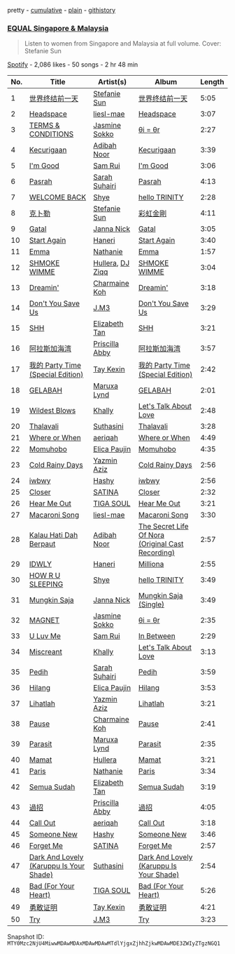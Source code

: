 pretty - [cumulative](/playlists/cumulative/37i9dQZF1DXdx7sCF75xKy.md) - [plain](/playlists/plain/37i9dQZF1DXdx7sCF75xKy) - [githistory](https://github.githistory.xyz/mackorone/spotify-playlist-archive/blob/main/playlists/plain/37i9dQZF1DXdx7sCF75xKy)

### [EQUAL Singapore & Malaysia](https://open.spotify.com/playlist/37i9dQZF1DXdx7sCF75xKy)

> Listen to women from Singapore and Malaysia at full volume\. Cover: Stefanie Sun

[Spotify](https://open.spotify.com/user/spotify) - 2,086 likes - 50 songs - 2 hr 48 min

| No. | Title | Artist(s) | Album | Length |
|---|---|---|---|---|
| 1 | [世界终结前一天](https://open.spotify.com/track/201CbmeY9lnUmGVmZUQtUM) | [Stefanie Sun](https://open.spotify.com/artist/0SIXZXJCAhNU8sxK0qm7hn) | [世界终结前一天](https://open.spotify.com/album/4845SPmOSTLDNdPF9Iy3nD) | 5:05 |
| 2 | [Headspace](https://open.spotify.com/track/734yyCxl7ZrRPTnRqbjB4q) | [liesl\-mae](https://open.spotify.com/artist/2PSBYmtNWEm9f8VOSCFFX0) | [Headspace](https://open.spotify.com/album/1jydzncxz7Doio6O1OccUv) | 3:07 |
| 3 | [TERMS & CONDITIONS](https://open.spotify.com/track/3I69ylSTzkrx1vWCHQXoDo) | [Jasmine Sokko](https://open.spotify.com/artist/3risOBDAx6GGVaCcBuhswz) | [θi = θr](https://open.spotify.com/album/2kn0Bvqiq98iZlIPEw4DLE) | 2:27 |
| 4 | [Kecurigaan](https://open.spotify.com/track/4s5Nt3Chzx4GrOdMGAwPJz) | [Adibah Noor](https://open.spotify.com/artist/0SMaotndluM5d6Gp3lfC60) | [Kecurigaan](https://open.spotify.com/album/3uaOxxQnIbc1Ip9sazWbmP) | 3:39 |
| 5 | [I'm Good](https://open.spotify.com/track/2GJz5Bk43vXWDj2roXXa7d) | [Sam Rui](https://open.spotify.com/artist/3GFO1X5LAHduvR314sXnqI) | [I'm Good](https://open.spotify.com/album/7DqIKLXVcZhPSXBN8s3DnW) | 3:06 |
| 6 | [Pasrah](https://open.spotify.com/track/6XtqjjLBLM2rgRXwtn0KdE) | [Sarah Suhairi](https://open.spotify.com/artist/4cp5lD2rybf8yNVDEKy7Nh) | [Pasrah](https://open.spotify.com/album/0vbNRbVX4WBYMcD9YM5uEg) | 4:13 |
| 7 | [WELCOME BACK](https://open.spotify.com/track/6GpLYwWhrCk439AI9V2MYI) | [Shye](https://open.spotify.com/artist/1aqEk77J220IxgnGsgEz9T) | [hello TRINITY](https://open.spotify.com/album/03h1vbYJqvoI1fpnBDWuvh) | 2:28 |
| 8 | [克卜勒](https://open.spotify.com/track/3wSsZMq4lzF4hNqp97jmau) | [Stefanie Sun](https://open.spotify.com/artist/0SIXZXJCAhNU8sxK0qm7hn) | [彩虹金剛](https://open.spotify.com/album/6NeszTaJ5UTYmxYAxcotgl) | 4:11 |
| 9 | [Gatal](https://open.spotify.com/track/4GdO5TJoymMcrAZaf2jOEf) | [Janna Nick](https://open.spotify.com/artist/47T14gc4KnTM8ewH4gPlbA) | [Gatal](https://open.spotify.com/album/1u37Ngw22P9smTaJlqb3ey) | 3:05 |
| 10 | [Start Again](https://open.spotify.com/track/2cw4CnNVi3x2d6lnnRanSA) | [Haneri](https://open.spotify.com/artist/3lwPzq3sT3tucaO1F6sDw7) | [Start Again](https://open.spotify.com/album/3vyKdmDNZblDd0TvQCpRPF) | 3:40 |
| 11 | [Emma](https://open.spotify.com/track/59WKpu7YcP47uY9DHtceyV) | [Nathanie](https://open.spotify.com/artist/2n9S44nEklHQjqX0pedw8P) | [Emma](https://open.spotify.com/album/0xvcLQ2UGoLDn1CELpXf7e) | 1:57 |
| 12 | [SHMOKE WIMME](https://open.spotify.com/track/4o4iwNuwVpOts8XbN8YXQp) | [Hullera](https://open.spotify.com/artist/2nQo9sYqeVB9Z6PzpclAUH), [DJ Ziqq](https://open.spotify.com/artist/732U6klwMbJypcaYvGkQmo) | [SHMOKE WIMME](https://open.spotify.com/album/0qhPgQBglnU3rCQl4ZkRGv) | 3:04 |
| 13 | [Dreamin'](https://open.spotify.com/track/5xjNNZzBsDowaof05ktr8k) | [Charmaine Koh](https://open.spotify.com/artist/4AXM9QrBp5qGABjIQVPBQI) | [Dreamin'](https://open.spotify.com/album/24kIXLAef1zxugpKzZcNJ4) | 3:18 |
| 14 | [Don't You Save Us](https://open.spotify.com/track/3WD6kpQP5MqEOBzgGdO7Iq) | [J.M3](https://open.spotify.com/artist/1iuvFwzMREPmNlzoX1h8gx) | [Don't You Save Us](https://open.spotify.com/album/4HVjBPsjRjLf5xxo5Hwhn5) | 3:29 |
| 15 | [SHH](https://open.spotify.com/track/2Zw2I2zK5o55RA1u42QfYa) | [Elizabeth Tan](https://open.spotify.com/artist/17bFKNQu8Ov9bwgUzMygRH) | [SHH](https://open.spotify.com/album/4LhR9qtT28LB43OFR9CTd1) | 3:21 |
| 16 | [阿拉斯加海湾](https://open.spotify.com/track/5DCNAwyomUF3LXunq4NSpJ) | [Priscilla Abby](https://open.spotify.com/artist/0zFBdI3ErhNDcIPAKiGoL0) | [阿拉斯加海湾](https://open.spotify.com/album/3pkuo2CnLMggHIWUtNgScR) | 3:57 |
| 17 | [我的 Party Time \(Special Edition\)](https://open.spotify.com/track/3uQZwOoSOlYNDU6DAyNVmK) | [Tay Kexin](https://open.spotify.com/artist/6DoKqXp5G59UVhKTzgv6xe) | [我的 Party Time \(Special Edition\)](https://open.spotify.com/album/6fMklxxr1p5RE5hCRh1Deu) | 2:42 |
| 18 | [GELABAH](https://open.spotify.com/track/3GvRncIwiNn7ijtEzkBisn) | [Maruxa Lynd](https://open.spotify.com/artist/1qqvY6v4Hj9i4bPp5neCFh) | [GELABAH](https://open.spotify.com/album/3tbF66dbh3tkvfciscuLjb) | 2:01 |
| 19 | [Wildest Blows](https://open.spotify.com/track/1ydHxqJo29iCDmFlXq6V4D) | [Khally](https://open.spotify.com/artist/4PqeHxPLqzI2yCNerkPrES) | [Let's Talk About Love](https://open.spotify.com/album/7keqZmk1fm6mUd8XWVTK1b) | 2:48 |
| 20 | [Thalavali](https://open.spotify.com/track/1cnlRQXNNbgixkhYrtOXFd) | [Suthasini](https://open.spotify.com/artist/1bRzYcqon5jDsXrdzPz6cO) | [Thalavali](https://open.spotify.com/album/5XREVNBxC8RBSDK8ftXPlZ) | 3:28 |
| 21 | [Where or When](https://open.spotify.com/track/5wVXgqUdJC9lJ5SYAyuBOW) | [aeriqah](https://open.spotify.com/artist/730kGJlZWMRyL6yHXyC3vb) | [Where or When](https://open.spotify.com/album/1Qw3VnXePVHqW2gfpB6yTu) | 4:49 |
| 22 | [Momuhobo](https://open.spotify.com/track/1pwZM873QHZ8xuYPTNISKs) | [Elica Paujin](https://open.spotify.com/artist/5hQlUaI7ag0EWUCxhHeUik) | [Momuhobo](https://open.spotify.com/album/4wbPviGR3kt7fZGhG4mrPr) | 4:35 |
| 23 | [Cold Rainy Days](https://open.spotify.com/track/2eow23xnuMwmpvqBH0KUit) | [Yazmin Aziz](https://open.spotify.com/artist/45zTHOPOnQwfIIKnnZ10NG) | [Cold Rainy Days](https://open.spotify.com/album/7mljJovV7AW5PwHb4NXmDP) | 2:56 |
| 24 | [iwbwy](https://open.spotify.com/track/583uuDYBVzaJ7D6mD53gX2) | [Hashy](https://open.spotify.com/artist/4Jmv1DRK6zstwBwF2W91D1) | [iwbwy](https://open.spotify.com/album/6w9LzECJXjTyLdhd9LdmH6) | 2:56 |
| 25 | [Closer](https://open.spotify.com/track/5GSBtTk0ixAo3cVz6D1oSr) | [SATINA](https://open.spotify.com/artist/2XyAeS3sKheHLul4sxHzt0) | [Closer](https://open.spotify.com/album/4uRcOcIaEvFEfNtr38tgY7) | 2:32 |
| 26 | [Hear Me Out](https://open.spotify.com/track/12ip0CxZoSvtZU4uR8QwO0) | [TIGA SOUL](https://open.spotify.com/artist/30WU7ziNv8q8EGZMSA82ks) | [Hear Me Out](https://open.spotify.com/album/7KOP4V8f58OwAS9bNEj0OC) | 3:21 |
| 27 | [Macaroni Song](https://open.spotify.com/track/4l7GwdspJTIDSKNMxgtDio) | [liesl\-mae](https://open.spotify.com/artist/2PSBYmtNWEm9f8VOSCFFX0) | [Macaroni Song](https://open.spotify.com/album/4h4lxJARylAyqPhqlFpaq4) | 3:30 |
| 28 | [Kalau Hati Dah Berpaut](https://open.spotify.com/track/62dvRAWLQmTSVooKwTLAcI) | [Adibah Noor](https://open.spotify.com/artist/7jJKhwO00ZXg2khASagL24) | [The Secret Life Of Nora \(Original Cast Recording\)](https://open.spotify.com/album/7fygy1IuVCnqmiEY4nISNE) | 2:57 |
| 29 | [IDWLY](https://open.spotify.com/track/2T7sSLJHQxumFGo84PPrKd) | [Haneri](https://open.spotify.com/artist/3lwPzq3sT3tucaO1F6sDw7) | [Milliona](https://open.spotify.com/album/3YeVnD7bZZZHN6haH8s2wD) | 2:55 |
| 30 | [HOW R U SLEEPING](https://open.spotify.com/track/4HXCv050i3veHbuY99BE9C) | [Shye](https://open.spotify.com/artist/1aqEk77J220IxgnGsgEz9T) | [hello TRINITY](https://open.spotify.com/album/03h1vbYJqvoI1fpnBDWuvh) | 3:49 |
| 31 | [Mungkin Saja](https://open.spotify.com/track/4spU506Cj6QPWXDZJRs3NR) | [Janna Nick](https://open.spotify.com/artist/47T14gc4KnTM8ewH4gPlbA) | [Mungkin Saja \(Single\)](https://open.spotify.com/album/6SEagL3xDeJzEpeX0l3yit) | 3:49 |
| 32 | [MAGNET](https://open.spotify.com/track/40DMX1LlVFeZ5a69WTPxXR) | [Jasmine Sokko](https://open.spotify.com/artist/3risOBDAx6GGVaCcBuhswz) | [θi = θr](https://open.spotify.com/album/2kn0Bvqiq98iZlIPEw4DLE) | 2:35 |
| 33 | [U Luv Me](https://open.spotify.com/track/3n7Mg6r3ShULevReOQpJGb) | [Sam Rui](https://open.spotify.com/artist/3GFO1X5LAHduvR314sXnqI) | [In Between](https://open.spotify.com/album/0MMnPFaLsv4hutC2Bsjhu2) | 2:29 |
| 34 | [Miscreant](https://open.spotify.com/track/4pqSK49XTbNFKN9DwfWlcw) | [Khally](https://open.spotify.com/artist/4PqeHxPLqzI2yCNerkPrES) | [Let's Talk About Love](https://open.spotify.com/album/7keqZmk1fm6mUd8XWVTK1b) | 3:13 |
| 35 | [Pedih](https://open.spotify.com/track/3lLEmlUfLNIQry6Baf50iz) | [Sarah Suhairi](https://open.spotify.com/artist/4cp5lD2rybf8yNVDEKy7Nh) | [Pedih](https://open.spotify.com/album/6Jh4YyOjQZAJZvRhPBEJSb) | 3:59 |
| 36 | [Hilang](https://open.spotify.com/track/1Tyt65wpazLMKnEqdywrh6) | [Elica Paujin](https://open.spotify.com/artist/5hQlUaI7ag0EWUCxhHeUik) | [Hilang](https://open.spotify.com/album/7930jDswjMK5oA1oO5QmFr) | 3:53 |
| 37 | [Lihatlah](https://open.spotify.com/track/18k5Gh37jIAemIksGbCj2y) | [Yazmin Aziz](https://open.spotify.com/artist/45zTHOPOnQwfIIKnnZ10NG) | [Lihatlah](https://open.spotify.com/album/7qQwQDIwoI7uUMF7jW33qe) | 3:21 |
| 38 | [Pause](https://open.spotify.com/track/1lYK2lDe2cHjv8bJUu1895) | [Charmaine Koh](https://open.spotify.com/artist/4AXM9QrBp5qGABjIQVPBQI) | [Pause](https://open.spotify.com/album/0YKeAOLLQnTiO5cgy9nzUa) | 2:41 |
| 39 | [Parasit](https://open.spotify.com/track/69Z5ZtzvzvHZBuA6aYIIkQ) | [Maruxa Lynd](https://open.spotify.com/artist/1qqvY6v4Hj9i4bPp5neCFh) | [Parasit](https://open.spotify.com/album/3LhvcAweiOq4tQtnvI2xZ3) | 2:35 |
| 40 | [Mamat](https://open.spotify.com/track/1wEm4qOW1Estcd0IPEcSmm) | [Hullera](https://open.spotify.com/artist/2nQo9sYqeVB9Z6PzpclAUH) | [Mamat](https://open.spotify.com/album/5Y1V3N6hpQ6sJ5BxQ6D8QU) | 3:21 |
| 41 | [Paris](https://open.spotify.com/track/5zHFxC59MCfn01XMNyoyuG) | [Nathanie](https://open.spotify.com/artist/2n9S44nEklHQjqX0pedw8P) | [Paris](https://open.spotify.com/album/3n7swnYFrAkn0sK0corabt) | 3:34 |
| 42 | [Semua Sudah](https://open.spotify.com/track/5U8ov9W5n7Xkq4v4EhTSmF) | [Elizabeth Tan](https://open.spotify.com/artist/17bFKNQu8Ov9bwgUzMygRH) | [Semua Sudah](https://open.spotify.com/album/1IT4TfVXXnMRA3pUEnqsI6) | 3:19 |
| 43 | [過招](https://open.spotify.com/track/6O0eSqa8pFYHX1W2DRseqd) | [Priscilla Abby](https://open.spotify.com/artist/0zFBdI3ErhNDcIPAKiGoL0) | [過招](https://open.spotify.com/album/7j8CWDGCcI6lHl3hRDDAaF) | 4:05 |
| 44 | [Call Out](https://open.spotify.com/track/5cnCKbndudY9uSCzmDY6rG) | [aeriqah](https://open.spotify.com/artist/730kGJlZWMRyL6yHXyC3vb) | [Call Out](https://open.spotify.com/album/2r8OpLaGO0nOtI27wTaBfH) | 3:18 |
| 45 | [Someone New](https://open.spotify.com/track/03E4jj46Qr0EEXbeQcTDNR) | [Hashy](https://open.spotify.com/artist/4Jmv1DRK6zstwBwF2W91D1) | [Someone New](https://open.spotify.com/album/6M8lfP89jIuqMLgZc6kVgK) | 3:46 |
| 46 | [Forget Me](https://open.spotify.com/track/7gw06GvcStf1nRZNkqANtb) | [SATINA](https://open.spotify.com/artist/2XyAeS3sKheHLul4sxHzt0) | [Forget Me](https://open.spotify.com/album/2jQaQ0DhhDWrk75bO5lRdU) | 2:57 |
| 47 | [Dark And Lovely \(Karuppu Is Your Shade\)](https://open.spotify.com/track/5z8SVjkhIUFfNn2mMvDzzz) | [Suthasini](https://open.spotify.com/artist/1bRzYcqon5jDsXrdzPz6cO) | [Dark And Lovely \(Karuppu Is Your Shade\)](https://open.spotify.com/album/6PrDw63y7MBk4Kd0HA4hyS) | 2:54 |
| 48 | [Bad \(For Your Heart\)](https://open.spotify.com/track/6Wd8tPKKSGaeueNXLgecTH) | [TIGA SOUL](https://open.spotify.com/artist/30WU7ziNv8q8EGZMSA82ks) | [Bad \(For Your Heart\)](https://open.spotify.com/album/1Dn1tIqn3MQV6fquMB1UBW) | 5:26 |
| 49 | [勇敢证明](https://open.spotify.com/track/6ojao7YxzFyyncefgww8ae) | [Tay Kexin](https://open.spotify.com/artist/6DoKqXp5G59UVhKTzgv6xe) | [勇敢证明](https://open.spotify.com/album/12NwcmT07XFv6tLGypnupe) | 4:21 |
| 50 | [Try](https://open.spotify.com/track/1pkdk7ooxshuMBMPWPCOrJ) | [J.M3](https://open.spotify.com/artist/1iuvFwzMREPmNlzoX1h8gx) | [Try](https://open.spotify.com/album/6WNPpA7KcZW1awcmRlnwMC) | 3:23 |

Snapshot ID: `MTY0Mzc2NjU4MiwwMDAwMDAxMDAwMDAwMTdlYjgxZjhhZjkwMDAwMDE3ZWIyZTgzNGQ1`